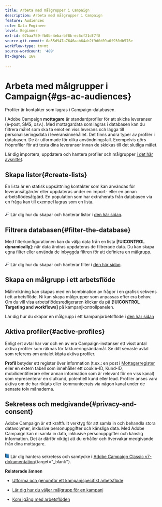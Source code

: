 ```yaml
---
title: Arbeta med målgrupper i Campaign
description: Arbeta med målgrupper i Campaign
feature: Audiences
role: Data Engineer
level: Beginner
exl-id: 07baa759-fb0b-4eba-bf8b-ec6cf21df7f8
source-git-commit: 0a55d947a7646aab64ab2f9d0d09a6f930db576e
workflow-type: tm+mt
source-wordcount: '489'
ht-degree: 16%

---
```


# Arbeta med målgrupper i Campaign{#gs-ac-audiences}

Profiler är kontakter som lagras i Campaign-databasen.

I Adobe Campaign **mottagare** är standardprofiler för att skicka leveranser (e-post, SMS, osv.). Med mottagardata som lagras i databasen kan du filtrera målet som ska ta emot en viss leverans och lägga till personaliseringsdata i leveransinnehållet. Det finns andra typer av profiler i databasen. De är utformade för olika användningsfall. Exempelvis görs fröprofiler för att testa dina leveranser innan de skickas till det slutliga målet.

Lär dig importera, uppdatera och hantera profiler och målgrupper [i det här avsnittet](../audiences/gs-audiences.md).

## Skapa listor{#create-lists}

En lista är en statisk uppsättning kontakter som kan användas för leveransåtgärder eller uppdateras under en import- eller en annan arbetsflödesåtgärd. En population som har extraherats från databasen via en fråga kan till exempel lagras som en lista.

![](../assets/do-not-localize/glass.png) Lär dig hur du skapar och hanterar listor i [den här sidan](../audiences/create-audiences.md).

## Filtrera databasen{#filter-the-database}

Med filterkonfigurationen kan du välja data från en lista **[!UICONTROL dynamically]**: när data ändras uppdateras de filtrerade data. Du kan skapa egna filter eller använda de inbyggda filtren för att definiera en målgrupp.

![](../assets/do-not-localize/glass.png) Lär dig hur du skapar och hanterar filter i [den här sidan](../audiences/create-filters.md).

## Skapa en målgrupp i ett arbetsflöde

Målinriktning kan skapas med en kombination av frågor i en grafisk sekvens i ett arbetsflöde. Ni kan skapa målgrupper som anpassas efter era behov. Om du vill visa arbetsflödesredigeraren klickar du på **[!UICONTROL Targeting and workflows]** på kampanjkontrollpanelen.

Lär dig hur du skapar en målgrupp i ett kampanjarbetsflöde i [den här sidan](https://experienceleague.adobe.com/docs/campaign/automation/campaign-orchestration/marketing-campaign-target.html)


## Aktiva profiler{#active-profiles}

Enligt ert avtal har var och en av era Campaign-instanser ett visst antal aktiva profiler som räknas för faktureringsändamål. Se ditt senaste avtal som referens om antalet köpta aktiva profiler.

**Profil** betyder ett register över information (t.ex.: en post i [Mottagarregister](../dev/datamodel.md) eller en extern tabell som innehåller ett cookie-ID, Kund-ID, mobilidentifierare eller annan information som är relevant för en viss kanal) som representerar en slutkund, potentiell kund eller lead. Profiler anses vara aktiva om de har riktats eller kommunicerats via någon kanal under de senaste tolv månaderna.

<!--
You can monitor the number of active profiles used on your instances directly from Campaign Control Panel. 

![](../assets/do-not-localize/book.png) For more on this, refer to the [Control Panel documentation](https://docs.adobe.com/content/help/en/control-panel/using/performance-monitoring/active-profiles-monitoring.html).
-->

## Sekretess och medgivande{#privacy-and-consent}

Adobe Campaign är ett kraftfullt verktyg för att samla in och behandla stora datavolymer, inklusive personuppgifter och känsliga data. Med Adobe Campaign kan ni samla in data, inklusive personuppgifter och känslig information. Det är därför viktigt att du erhåller och övervakar medgivande från dina mottagare.

![](../assets/do-not-localize/book.png) Lär dig hantera sekretess och samtycke i [Adobe Campaign Classic v7-dokumentation](https://experienceleague.adobe.com/docs/campaign-classic/using/getting-started/privacy/privacy-and-recommendations.html){target=&quot;_blank&quot;}.

**Relaterade ämnen**

* [Utforma och genomför ett kampanjspecifikt arbetsflöde](https://experienceleague.adobe.com/docs/campaign/automation/workflows/introduction/wf-type/campaign-workflows.html)

* [Lär dig hur du väljer målgrupp för en kampanj](https://experienceleague.adobe.com/docs/campaign/automation/campaign-orchestration/marketing-campaign-target.html)

* [Kom igång med arbetsflöden](https://experienceleague.adobe.com/docs/campaign/automation/workflows/introduction/about-workflows.html)
